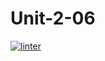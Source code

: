 # Unit-2-06
[![linter](https://github.com/Pranay-Tyagi/Unit-2-06/workflows/linter/badge.svg)](https://github.com/marketplace/actions/super-linter)
